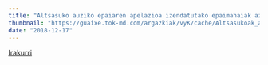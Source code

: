 ```yaml
---
title: "Altsasuko auziko epaiaren apelazioa izendatutako epaimahaiak aztertuko du"
thumbnail: "https://guaixe.tok-md.com/argazkiak/vyK/cache/Altsasukoak_aske_kontzentrazioa_02_content.jpg"
date: "2018-12-17"
---
```

[Irakurri](https://guaixe.eus/altsasu/1545075990539-altsasuko-auziko-epaiaren-apelazioa-izendatutako-epaimahaiak-aztertuko-du)
